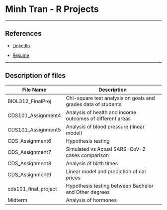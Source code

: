 # Minh Tran - R Projects  

---

## References

- [LinkedIn](https://www.linkedin.com/in/minh-tran-a5206616a/)

- [Resume](https://1drv.ms/w/s!AuhXbP8CWYaOgnFcuYg3f0B0bBnU?e=N0lTds)

---

## Description of files

| File Name      | Description |
| ----------- | ----------- |
| BIOL312_FinalProj | Chi-square test analysis on goals and grades data of students |
| CDS101_Assignment4 |Analysis of health and income outcomes of different areas|
|CDS101_Assignment5|Analysis of blood pressure (linear model)|
|CDS_Assignment6|Hypothesis testing|
|CDS_Assignment7|Simulated vs Actual SARS-CoV-2 cases comparison|
|CDS_Assignment8|Analysis of birth times|
|CDS_Assignment9|Linear model and prediction of car prices|
|cds101_final_project|Hypothesis testing between Bachelor and Other degrees|
|Midterm|Analysis of hormones|
